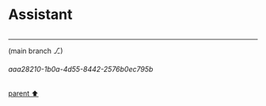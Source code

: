 # Assistant

```python

```

---

(main branch ⎇)
###### aaa28210-1b0a-4d55-8442-2576b0ec795b
[parent ⬆️](#dc0fc767-7dcc-4b01-9b92-9f6b0043bc88)
